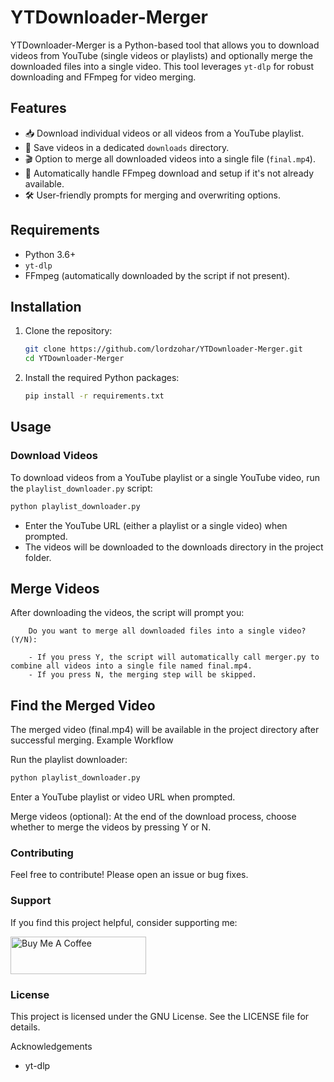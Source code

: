 # YTDownloader-Merger

YTDownloader-Merger is a Python-based tool that allows you to download videos from YouTube (single videos or playlists) and optionally merge the downloaded files into a single video. This tool leverages `yt-dlp` for robust downloading and FFmpeg for video merging.

## Features

- 📥 Download individual videos or all videos from a YouTube playlist.
- 📂 Save videos in a dedicated `downloads` directory.
- 🎬 Option to merge all downloaded videos into a single file (`final.mp4`).
- 🔄 Automatically handle FFmpeg download and setup if it's not already available.
- 🛠 User-friendly prompts for merging and overwriting options.

## Requirements

- Python 3.6+
- `yt-dlp`
- FFmpeg (automatically downloaded by the script if not present).

## Installation

1. Clone the repository:
    ```bash
    git clone https://github.com/lordzohar/YTDownloader-Merger.git
    cd YTDownloader-Merger
    ```

2. Install the required Python packages:
    ```bash
    pip install -r requirements.txt
    ```

## Usage

### Download Videos

To download videos from a YouTube playlist or a single YouTube video, run the `playlist_downloader.py` script:

```bash
python playlist_downloader.py
```
- Enter the YouTube URL (either a playlist or a single video) when prompted.
- The videos will be downloaded to the downloads directory in the project folder.

## Merge Videos

After downloading the videos, the script will prompt you:
```plain text
    Do you want to merge all downloaded files into a single video? (Y/N):

    - If you press Y, the script will automatically call merger.py to combine all videos into a single file named final.mp4.
    - If you press N, the merging step will be skipped.
```
## Find the Merged Video

The merged video (final.mp4) will be available in the project directory after successful merging.
Example Workflow

Run the playlist downloader:
```bash
python playlist_downloader.py
```
Enter a YouTube playlist or video URL when prompted.

Merge videos (optional): At the end of the download process, choose whether to merge the videos by pressing Y or N.

### Contributing
Feel free to contribute! Please open an issue or bug fixes.

###  Support
If you find this project helpful, consider supporting me:

<a href="https://www.buymeacoffee.com/dailymeme" target="_blank"><img src="https://cdn.buymeacoffee.com/buttons/v2/default-yellow.png" alt="Buy Me A Coffee" style="height: 60px !important;width: 217px !important;" ></a>

### License
This project is licensed under the GNU License. See the LICENSE file for details.

Acknowledgements
- yt-dlp
